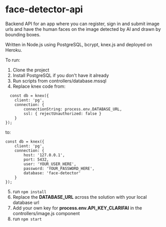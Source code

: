 # face-detector-api

Backend API for an app where you can register, sign in and submit image urls and have the human faces on the image detected by AI and drawn by bounding boxes.

Written in Node.js using PostgreSQL, bcrypt, knex.js and deployed on Heroku.

To run:

1. Clone the project
2. Install PostgreSQL if you don't have it already
3. Run scripts from controllers/database.mssql
4. Replace knex code from:
```
  const db = knex({
    client: 'pg',
    connection: {
        connectionString: process.env.DATABASE_URL,
        ssl: { rejectUnauthorized: false }
    }
});
```

to:
  
```
const db = knex({
    client: 'pg',
    connection: {
        host: '127.0.0.1',
        port: 5432,
        user: 'YOUR_USER_HERE',
        password: 'YOUR_PASSWORD_HERE',
        database: 'face-detector'
    }
});
```

5. run <code>npm install</code>
6. Replace the **DATABASE_URL** across the solution with your local database url
7. Add your own key for **process.env.API_KEY_CLARIFAI** in the controllers/image.js component
8. run <code>npm start</code>
